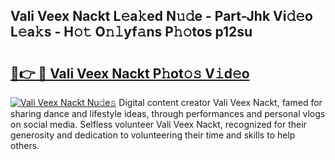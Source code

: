 ## Vali Veex Nackt L𝚎a𝚔ed N𝚞𝚍e - Part-Jhk Vi𝚍𝚎o L𝚎a𝚔s - H𝚘𝚝 O𝚗𝚕yf𝚊ns P𝚑𝚘tos p12su

# <h2><a href="http://kf0e5i.oniu.top/?m=Vali+Veex+Nackt">🔗👉 🔴 Vali Veex Nackt P𝚑ot𝚘𝚜 V𝚒d𝚎o</a></h2>

[![Vali Veex Nackt Nu𝚍e𝚜](https://i.imgur.com/0qMVB7G.gif)](http://kf0e5i.oniu.top/?m=Vali+Veex+Nackt)
Digital content creator Vali Veex Nackt, famed for sharing dance and lifestyle ideas, through performances and personal vlogs on social media. Selfless volunteer Vali Veex Nackt, recognized for their generosity and dedication to volunteering their time and skills to help others.  
